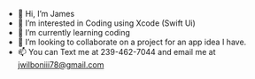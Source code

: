 - 👋 Hi, I’m James
- 👀 I’m interested in Coding using Xcode (Swift Ui)
- 🌱 I’m currently learning coding
- 💞️ I’m looking to collaborate on a project for an app idea I have.
- 📫 You can Text me at 239-462-7044 and email me at jwilboniii78@gmail.com

